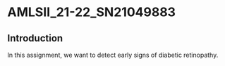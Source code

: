 # AMLSII_21-22_SN21049883

## Introduction

In this assignment, we want to detect early signs of diabetic retinopathy.